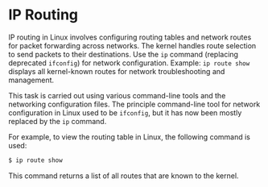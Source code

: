 # IP Routing

IP routing in Linux involves configuring routing tables and network routes for packet forwarding across networks. The kernel handles route selection to send packets to their destinations. Use the `ip` command (replacing deprecated `ifconfig`) for network configuration. Example: `ip route show` displays all kernel-known routes for network troubleshooting and management.

This task is carried out using various command-line tools and the networking configuration files. The principle command-line tool for network configuration in Linux used to be `ifconfig`, but it has now been mostly replaced by the `ip` command.

For example, to view the routing table in Linux, the following command is used:

```bash
$ ip route show
```

This command returns a list of all routes that are known to the kernel.